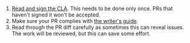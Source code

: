 1. [Read and sign the CLA](https://cla.js.foundation/webpack/webpack.js.org). This needs to be done only once. PRs that haven't signed it won't be accepted.
2. Make sure your PR complies with [the writer's guide](https://webpack.js.org/writers-guide/).
3. Read through the PR diff carefully as sometimes this can reveal issues. The work will be reviewed, but this can save some effort.
